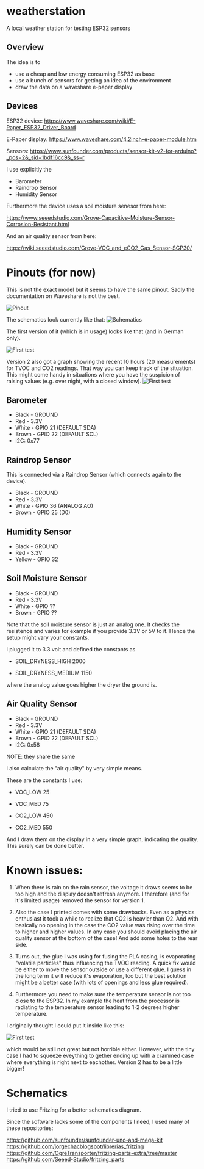 # weatherstation
A local weather station for testing ESP32 sensors

## Overview

The idea is to
- use a cheap and low energy consuming ESP32 as base
- use a bunch of sensors for getting an idea of the environment
- draw the data on a waveshare e-paper display


## Devices

ESP32 device:
https://www.waveshare.com/wiki/E-Paper_ESP32_Driver_Board

E-Paper display:
https://www.waveshare.com/4.2inch-e-paper-module.htm

Sensors:
https://www.sunfounder.com/products/sensor-kit-v2-for-arduino?_pos=2&_sid=1bdf16cc9&_ss=r

I use explicitly the
- Barometer
- Raindrop Sensor
- Humidity Sensor

Furthermore the device uses a soil moisture senesor from here:

https://www.seeedstudio.com/Grove-Capacitive-Moisture-Sensor-Corrosion-Resistant.html

And an air quality sensor from here:

https://wiki.seeedstudio.com/Grove-VOC_and_eCO2_Gas_Sensor-SGP30/


# Pinouts (for now)

This is not the exact model but it seems to have the same pinout. Sadly the documentation on Waveshare is not the best.

![Pinout](doc/PinOut.webp "Pinout")


The schematics look currently like that:
![Schematics](doc/schematics.png "Schematics")


The first version of it (which is in usage) looks like that (and in German only).

![First test](doc/weatherstation-final.jpg "The final usage")

Version 2 also got a graph showing the recent 10 hours (20 measurements) for TVOC and CO2 readings.
That way you can keep track of the situation. This might come handy in situations where you have the suspicion of raising values (e.g. over night, with a closed window).
![First test](doc/diagram.jpg "adding a diagram")






## Barometer

- Black - GROUND
- Red - 3.3V
- White - GPIO 21 (DEFAULT SDA)
- Brown - GPIO 22 (DEFAULT SCL)
- I2C: 0x77


## Raindrop Sensor

This is connected via a Raindrop Sensor (which connects again to the device).

- Black - GROUND
- Red - 3.3V
- White - GPIO 36 (ANALOG AO)
- Brown - GPIO 25 (D0)


## Humidity Sensor

- Black - GROUND
- Red - 3.3V
- Yellow - GPIO 32


## Soil Moisture Sensor

- Black - GROUND
- Red - 3.3V
- White - GPIO ??
- Brown - GPIO ??

Note that the soil moisture sensor is just an analog one. It checks the resistence and varies for example if you provide 3.3V or 5V to it.
Hence the setup might vary your constants.

I plugged it to 3.3 volt and defined the constants as

- SOIL_DRYNESS_HIGH 2000

- SOIL_DRYNESS_MEDIUM 1150

where the analog value goes higher the dryer the ground is.

## Air Quality Sensor

- Black - GROUND
- Red - 3.3V
- White - GPIO 21 (DEFAULT SDA)
- Brown - GPIO 22 (DEFAULT SCL)
- I2C: 0x58

NOTE: they share the same

I also calculate the "air quality" by very simple means.

These are the constants I use:

- VOC_LOW 25

- VOC_MED 75

- CO2_LOW 450

- CO2_MED 550


And I draw them on the display in a very simple graph, indicating the quality.
This surely can be done better.



# Known issues:

1. When there is rain on the rain sensor, the voltage it draws seems to be too high and the display doesn't refresh anymore. I therefore (and for it's limited usage) removed the sensor for version 1.

2. Also the case I printed comes with some drawbacks. Even as a physics enthusiast it took a while to realize that CO2 is heavier than O2. And with basically no opening in the case the CO2 value was rising over the time to higher and higher values. In any case you should avoid placing the air quality sensor at the bottom of the case! And add some holes to the rear side.

3. Turns out, the glue I was using for fusing the PLA casing, is evaporating "volatile particles" thus influencing the TVOC reading. A quick fix would be either to move the sensor outside or use a different glue. I guess in the long term it will reduce it's evaporation, too but the best solution might be a better case (with lots of openings and less glue required).

4. Furthermore you need to make sure the temperature sensor is not too close to the ESP32. In my example the heat from the processor is radiating to the temperature sensor leading to 1-2 degrees higher temperature.

I originally thought I could put it inside like this:

![First test](doc/internals.jpg "the planned interior.")

which would be still not great but not horrible either. However, with the tiny case I had to squeeze eveything to gether ending up with a crammed case where everything is right next to eachother. Version 2 has to be a little bigger!



# Schematics

I tried to use Fritzing for a better schematics diagram.

Since the software lacks some of the components I need, I used many of these repositories:

https://github.com/sunfounder/sunfounder-uno-and-mega-kit
https://github.com/jorgechacblogspot/librerias_fritzing
https://github.com/OgreTransporter/fritzing-parts-extra/tree/master
https://github.com/Seeed-Studio/fritzing_parts
